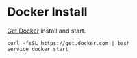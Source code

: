 # Docker Install

[Get Docker](https://docs.docker.com) install and start.

```console
curl -fsSL https://get.docker.com | bash
service docker start
```
